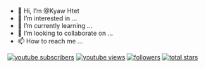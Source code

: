 - 👋 Hi, I’m @Kyaw Htet
- 👀 I’m interested in ...
- 🌱 I’m currently learning ...
- 💞️ I’m looking to collaborate on ...
- 📫 How to reach me ...

<!-- Social icons section -->
   <p align="left">
      <a href="https://www.linkedin.com/in/kyaw-htet-7a9bb2237/">
         <img alt="youtube subscribers" title="Subscribe to my YouTube channel" src="https://custom-icon-badges.demolab.com/badge/custom-badge-red.svg?logo=linkedin-cu"/></a> 
      <a href="https://www.youtube.com/c/fknight">
         <img alt="youtube views" title="YouTube views" src="https://custom-icon-badges.demolab.com/youtube/channel/views/UC2WHjPDvbE6O328n17ZGcfg?color=%23E1AD0E&logo=eye&logoColor=white&style=for-the-badge&labelColor=C79600"/></a> 
      <a href="https://github.com/ForrestKnight?tab=followers">
         <img alt="followers" title="Follow me on Github" src="https://custom-icon-badges.demolab.com/github/followers/ForrestKnight?color=236ad3&labelColor=1155ba&style=for-the-badge&logo=person-add&label=Follow&logoColor=white"/></a>
      <a href="https://github.com/ForrestKnight?tab=repositories&sort=stargazers">
         <img alt="total stars" title="Total stars on GitHub" src="https://custom-icon-badges.demolab.com/github/stars/ForrestKnight?color=55960c&style=for-the-badge&labelColor=488207&logo=star"/></a>
   </p>

